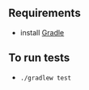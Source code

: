 
## Requirements

* install [Gradle](https://gradle.org/gradle-download/)

## To run tests

* `./gradlew test`

